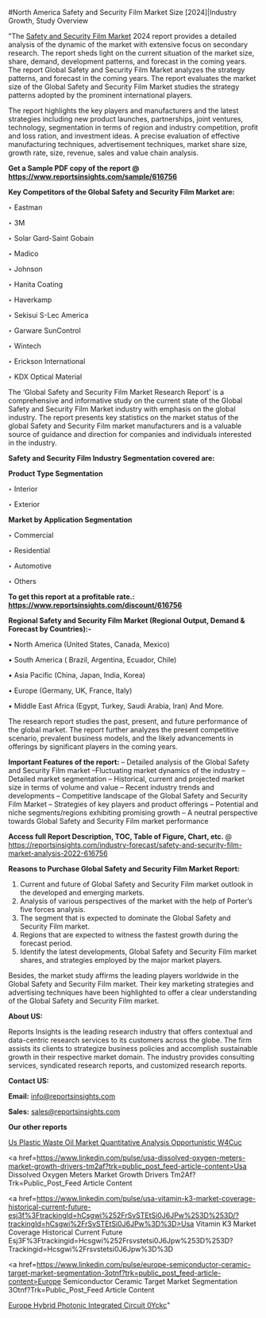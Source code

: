 #North America Safety and Security Film Market Size [2024]|Industry Growth, Study Overview

"The <a href=https://www.reportsinsights.com/sample/616756>Safety and Security Film Market</a> 2024 report provides a detailed analysis of the dynamic of the market with extensive focus on secondary research. The report sheds light on the current situation of the market size, share, demand, development patterns, and forecast in the coming years. The report Global Safety and Security Film Market analyzes the strategy patterns, and forecast in the coming years. The report evaluates the market size of the Global Safety and Security Film Market studies the strategy patterns adopted by the prominent international players.

The report highlights the key players and manufacturers and the latest strategies including new product launches, partnerships, joint ventures, technology, segmentation in terms of region and industry competition, profit and loss ration, and investment ideas. A precise evaluation of effective manufacturing techniques, advertisement techniques, market share size, growth rate, size, revenue, sales and value chain analysis.

<strong>Get a Sample PDF copy of the report @ <a href=https://www.reportsinsights.com/sample/616756 style=color:#0000ff;>https://www.reportsinsights.com/sample/616756</a></strong>

<strong>Key Competitors of the Global Safety and Security Film Market are:</strong>

‣ Eastman

‣ 3M

‣ Solar Gard-Saint Gobain

‣ Madico

‣ Johnson

‣ Hanita Coating

‣ Haverkamp

‣ Sekisui S-Lec America

‣ Garware SunControl

‣ Wintech

‣ Erickson International

‣ KDX Optical Material

The ‘Global Safety and Security Film Market Research Report’ is a comprehensive and informative study on the current state of the Global Safety and Security Film Market industry with emphasis on the global industry. The report presents key statistics on the market status of the global Safety and Security Film market manufacturers and is a valuable source of guidance and direction for companies and individuals interested in the industry.

<strong>Safety and Security Film Industry Segmentation covered are:</strong>

<strong>Product Type Segmentation</strong>

‣ Interior

‣ Exterior

<strong>Market by Application Segmentation</strong>

‣ Commercial

‣ Residential

‣ Automotive

‣ Others

<strong>To get this report at a profitable rate.: <a href=https://www.reportsinsights.com/discount/616756 style=color:#0000ff;>https://www.reportsinsights.com/discount/616756</a></strong>

<strong>Regional Safety and Security Film Market (Regional Output, Demand &amp; Forecast by Countries):-</strong>

• North America (United States, Canada, Mexico)

• South America ( Brazil, Argentina, Ecuador, Chile)

• Asia Pacific (China, Japan, India, Korea)

• Europe (Germany, UK, France, Italy)

• Middle East Africa (Egypt, Turkey, Saudi Arabia, Iran) And More.

The research report studies the past, present, and future performance of the global market. The report further analyzes the present competitive scenario, prevalent business models, and the likely advancements in offerings by significant players in the coming years.

<strong>Important Features of the report:</strong>
– Detailed analysis of the Global Safety and Security Film market
–Fluctuating market dynamics of the industry
–Detailed market segmentation
– Historical, current and projected market size in terms of volume and value
– Recent industry trends and developments
– Competitive landscape of the Global Safety and Security Film Market
– Strategies of key players and product offerings
– Potential and niche segments/regions exhibiting promising growth
– A neutral perspective towards Global Safety and Security Film market performance

<strong>Access full Report Description, TOC, Table of Figure, Chart, etc. </strong>@   <a href=https://reportsinsights.com/industry-forecast/safety-and-security-film-market-analysis-2022-616756 style=color:#0000ff;>https://reportsinsights.com/industry-forecast/safety-and-security-film-market-analysis-2022-616756</a>

<strong>Reasons to Purchase Global Safety and Security Film Market Report:</strong>
1. Current and future of Global Safety and Security Film market outlook in the developed and emerging markets.
2. Analysis of various perspectives of the market with the help of Porter’s five forces analysis.
3. The segment that is expected to dominate the Global Safety and Security Film market.
4. Regions that are expected to witness the fastest growth during the forecast period.
5. Identify the latest developments, Global Safety and Security Film market shares, and strategies employed by the major market players.

Besides, the market study affirms the leading players worldwide in the Global Safety and Security Film market. Their key marketing strategies and advertising techniques have been highlighted to offer a clear understanding of the Global Safety and Security Film market.

<strong><strong>About US</strong>:</strong>

Reports Insights is the leading research industry that offers contextual and data-centric research services to its customers across the globe. The firm assists its clients to strategize business policies and accomplish sustainable growth in their respective market domain. The industry provides consulting services, syndicated research reports, and customized research reports.

<strong>Contact US:</strong>

<p class=><b>Email:</b> <a href=mailto:info@reportsinsights.com>info@reportsinsights.com</a></p>
<p class=><b>Sales:</b> <a href=mailto:sales@reportsinsights.com>sales@reportsinsights.com</a></p>

<strong>Our other reports</strong>

<a href=https://www.linkedin.com/pulse/us-plastic-waste-oil-market-quantitative-analysis-opportunistic-w4cuc/>Us Plastic Waste Oil Market Quantitative Analysis Opportunistic W4Cuc</a>

<a href=https://www.linkedin.com/pulse/usa-dissolved-oxygen-meters-market-growth-drivers-tm2af?trk=public_post_feed-article-content>Usa Dissolved Oxygen Meters Market Growth Drivers Tm2Af?Trk=Public_Post_Feed Article Content</a>

<a href=https://www.linkedin.com/pulse/usa-vitamin-k3-market-coverage-historical-current-future-esj3f%3FtrackingId=hCsgwi%252FrSvSTEtSi0J6JPw%253D%253D/?trackingId=hCsgwi%2FrSvSTEtSi0J6JPw%3D%3D>Usa Vitamin K3 Market Coverage Historical Current Future Esj3F%3Ftrackingid=Hcsgwi%252Frsvstetsi0J6Jpw%253D%253D?Trackingid=Hcsgwi%2Frsvstetsi0J6Jpw%3D%3D</a>

<a href=https://www.linkedin.com/pulse/europe-semiconductor-ceramic-target-market-segmentation-3otnf?trk=public_post_feed-article-content>Europe Semiconductor Ceramic Target Market Segmentation 3Otnf?Trk=Public_Post_Feed Article Content</a>

<a href=https://www.linkedin.com/pulse/europe-hybrid-photonic-integrated-circuit-0yckc/>Europe Hybrid Photonic Integrated Circuit 0Yckc</a>"
